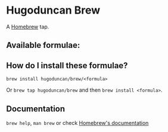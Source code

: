 # Hugoduncan Brew

 A [Homebrew][Homebrew] tap.

## Available formulae:


## How do I install these formulae?
`brew install hugoduncan/brew/<formula>`

Or `brew tap hugoduncan/brew` and then `brew install <formula>`.

## Documentation
`brew help`, `man brew` or check [Homebrew's documentation][homebrew]


[Homebrew]: https://docs.brew.sh  "The Missing Package Manager for macOS"
